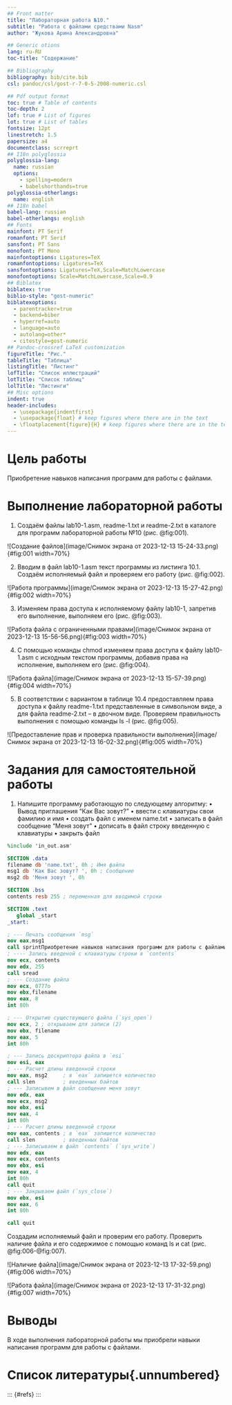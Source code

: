 ```yaml
---
## Front matter
title: "Лабораторная работа №10."
subtitle: "Работа с файлами средствами Nasm"
author: "Жукова Арина Александровна"

## Generic otions
lang: ru-RU
toc-title: "Содержание"

## Bibliography
bibliography: bib/cite.bib
csl: pandoc/csl/gost-r-7-0-5-2008-numeric.csl

## Pdf output format
toc: true # Table of contents
toc-depth: 2
lof: true # List of figures
lot: true # List of tables
fontsize: 12pt
linestretch: 1.5
papersize: a4
documentclass: scrreprt
## I18n polyglossia
polyglossia-lang:
  name: russian
  options:
	- spelling=modern
	- babelshorthands=true
polyglossia-otherlangs:
  name: english
## I18n babel
babel-lang: russian
babel-otherlangs: english
## Fonts
mainfont: PT Serif
romanfont: PT Serif
sansfont: PT Sans
monofont: PT Mono
mainfontoptions: Ligatures=TeX
romanfontoptions: Ligatures=TeX
sansfontoptions: Ligatures=TeX,Scale=MatchLowercase
monofontoptions: Scale=MatchLowercase,Scale=0.9
## Biblatex
biblatex: true
biblio-style: "gost-numeric"
biblatexoptions:
  - parentracker=true
  - backend=biber
  - hyperref=auto
  - language=auto
  - autolang=other*
  - citestyle=gost-numeric
## Pandoc-crossref LaTeX customization
figureTitle: "Рис."
tableTitle: "Таблица"
listingTitle: "Листинг"
lofTitle: "Список иллюстраций"
lotTitle: "Список таблиц"
lolTitle: "Листинги"
## Misc options
indent: true
header-includes:
  - \usepackage{indentfirst}
  - \usepackage{float} # keep figures where there are in the text
  - \floatplacement{figure}{H} # keep figures where there are in the text
---
```


# Цель работы

Приобретение навыков написания программ для работы с файлами.

# Выполнение лабораторной работы

1. Создаём файлы lab10-1.asm, readme-1.txt и readme-2.txt в каталоге для программ лабораторной работы №10 (рис. @fig:001).

![Создание файлов](image/Снимок экрана от 2023-12-13 15-24-33.png){#fig:001 width=70%}

2. Вводим в файл lab10-1.asm текст программы из листинга 10.1. Создаём исполняемый файл и проверяем его работу (рис. @fig:002).

![Работа программы](image/Снимок экрана от 2023-12-13 15-27-42.png){#fig:002 width=70%}

3. Изменяем права доступа к исполняемому файлу lab10-1, запретив его выполнение, выполняем его (рис. @fig:003).

![Работа файла с ограниченными правами](image/Снимок экрана от 2023-12-13 15-56-56.png){#fig:003 width=70%}

4. С помощью команды chmod изменяем права доступа к файлу lab10-1.asm с исходным текстом программы, добавив права на исполнение, выполняем его (рис. @fig:004).

![Работа файла](image/Снимок экрана от 2023-12-13 15-57-39.png){#fig:004 width=70%}

5. В соответствии с вариантом в таблице 10.4 предоставляем права доступа к файлу readme-1.txt представленные в символьном виде, а для файла readme-2.txt – в двочном виде. Проверяем правильность выполнения с помощью команды ls -l (рис. @fig:005).

![Предоставление прав и проверка правильности выполнения](image/Снимок экрана от 2023-12-13 16-02-32.png){#fig:005 width=70%}

# Задания для самостоятельной работы

1. Напишите программу работающую по следующему алгоритму:
• Вывод приглашения “Как Вас зовут?”
• ввести с клавиатуры свои фамилию и имя
• создать файл с именем name.txt
• записать в файл сообщение “Меня зовут”
• дописать в файл строку введенную с клавиатуры
• закрыть файл

```NASM
%include 'in_out.asm'

SECTION .data
filename db 'name.txt', 0h ; Имя файла
msg1 db 'Как Вас зовут? ', 0h ; Сообщение
msg2 db 'Меня зовут ', 0h

SECTION .bss
contents resb 255 ; переменная для вводимой строки

SECTION .text
   global _start
_start:

; --- Печать сообщения `msg`
mov eax,msg1
call sprintПриобретение навыков написания программ для работы с файлами.
; ---- Запись введеной с клавиатуры строки в `contents`
mov ecx, contents
mov edx, 255
call sread
; --- Создание файла
mov ecx, 0777o
mov ebx,filename
mov eax, 8
int 80h

; --- Открытие существующего файла (`sys_open`)
mov ecx, 2 ; открываем для записи (2)
mov ebx, filename
mov eax, 5
int 80h

; --- Запись дескриптора файла в `esi`
mov esi, eax
; --- Расчет длины введенной строки
mov eax, msg2     ; в `eax` запишется количество
call slen         ; введенных байтов
; --- Записывем в файл сообщение меня зовут
mov edx, eax
mov ecx, msg2
mov ebx, esi
mov eax, 4
int 80h
; --- Расчет длины введенной строки
mov eax, contents ; в `eax` запишется количество
call slen         ; введенных байтов
; --- Записываем в файл `contents` (`sys_write`)
mov edx, eax
mov ecx, contents
mov ebx, esi
mov eax, 4
int 80h
call quit
; --- Закрываем файл (`sys_close`)
mov ebx, esi
mov eax, 6
int 80h

call quit
```

Создадим исполняемый файл и проверим его работу. Проверить наличие файла и его
содержимое с помощью команд ls и cat (рис. @fig:006-@fig:007).

![Наличие файла](image/Снимок экрана от 2023-12-13 17-32-59.png){#fig:006 width=70%}

![Работа файла](image/Снимок экрана от 2023-12-13 17-31-32.png){#fig:007 width=70%}

# Выводы

В ходе выполнения лабораторной работы мы приобрели навыки написания программ для работы с файлами.

# Список литературы{.unnumbered}

::: {#refs}
:::
